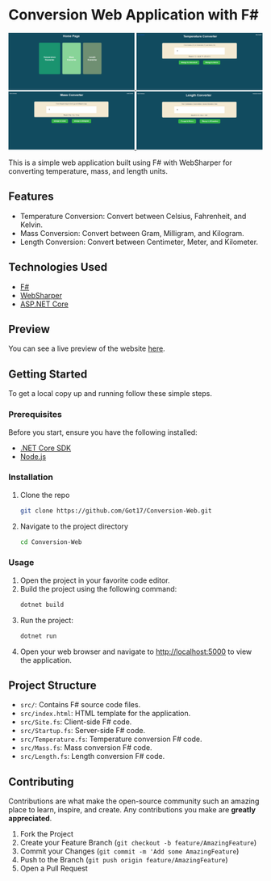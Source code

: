# Conversion Web Application with F#

<a href="Images/HomePage.png">
    <img src="Images/HomePage.png" width="250"/>
</a>
<a href="Images/TemperatuePage.png">
    <img src="Images/TemperatuePage.png" width="250"/>
</a>
<a href="Images/MassPage.png">
    <img src="Images/MassPage.png" width="250"/>
</a>
<a href="Images/LengthPage.png">
    <img src="Images/LengthPage.png" width="250"/>
</a>

This is a simple web application built using F# with WebSharper for converting temperature, mass, and length units.

## Features

- Temperature Conversion: Convert between Celsius, Fahrenheit, and Kelvin.
- Mass Conversion: Convert between Gram, Milligram, and Kilogram.
- Length Conversion: Convert between Centimeter, Meter, and Kilometer.

## Technologies Used

- [F#](https://fsharp.org)
- [WebSharper](https://websharper.com)
- [ASP.NET Core](https://dotnet.microsoft.com/en-us/apps/aspnet)

## Preview

You can see a live preview of the website [here](https://myconverter20240508215832.azurewebsites.net).

## Getting Started

To get a local copy up and running follow these simple steps.

### Prerequisites

Before you start, ensure you have the following installed:

- [.NET Core SDK](https://dotnet.microsoft.com/download)
- [Node.js](https://nodejs.org/)

### Installation

1. Clone the repo
   ```sh
   git clone https://github.com/Got17/Conversion-Web.git
   ```
2. Navigate to the project directory
   ```sh
   cd Conversion-Web
   ```
### Usage

1. Open the project in your favorite code editor.
2. Build the project using the following command:
   ```sh
   dotnet build
   ```
3. Run the project:
   ```sh
   dotnet run
   ```
4. Open your web browser and navigate to [http://localhost:5000](http://localhost:5000) to view the application.

## Project Structure

- `src/`: Contains F# source code files.
- `src/index.html`: HTML template for the application.
- `src/Site.fs`: Client-side F# code.
- `src/Startup.fs`: Server-side F# code.
- `src/Temperature.fs`: Temperature conversion F# code.
- `src/Mass.fs`: Mass conversion F# code.
- `src/Length.fs`: Length conversion F# code.

## Contributing

Contributions are what make the open-source community such an amazing place to learn, inspire, and create. Any contributions you make are **greatly appreciated**.

1. Fork the Project
2. Create your Feature Branch (`git checkout -b feature/AmazingFeature`)
3. Commit your Changes (`git commit -m 'Add some AmazingFeature`)
4. Push to the Branch (`git push origin feature/AmazingFeature`)
5. Open a Pull Request
